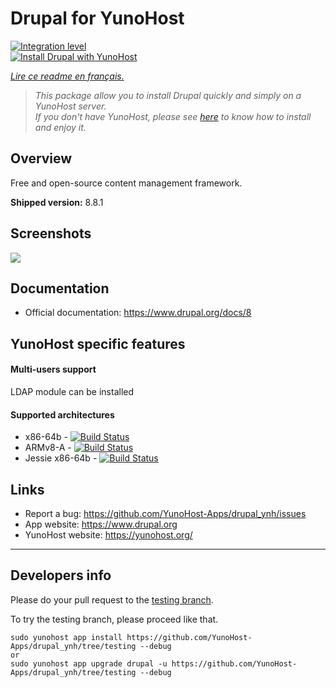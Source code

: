 # Drupal for YunoHost

[![Integration level](https://dash.yunohost.org/integration/drupal.svg)](https://dash.yunohost.org/appci/app/drupal)  
[![Install Drupal with YunoHost](https://install-app.yunohost.org/install-with-yunohost.png)](https://install-app.yunohost.org/?app=drupal)

*[Lire ce readme en français.](./README_fr.md)*

> *This package allow you to install Drupal quickly and simply on a YunoHost server.  
If you don't have YunoHost, please see [here](https://yunohost.org/#/install) to know how to install and enjoy it.*

## Overview
Free and open-source content management framework.

**Shipped version:** 8.8.1

## Screenshots

![](https://upload.wikimedia.org/wikipedia/commons/thumb/5/53/Drupal_8_quickedit.png/300px-Drupal_8_quickedit.png)

## Documentation

 * Official documentation: https://www.drupal.org/docs/8

## YunoHost specific features

#### Multi-users support

LDAP module can be installed

#### Supported architectures

* x86-64b - [![Build Status](https://ci-apps.yunohost.org/ci/logs/drupal%20%28Apps%29.svg)](https://ci-apps.yunohost.org/ci/apps/drupal/)
* ARMv8-A - [![Build Status](https://ci-apps-arm.yunohost.org/ci/logs/drupal%20%28Apps%29.svg)](https://ci-apps-arm.yunohost.org/ci/apps/drupal/)
* Jessie x86-64b - [![Build Status](https://ci-stretch.nohost.me/ci/logs/drupal%20%28Apps%29.svg)](https://ci-stretch.nohost.me/ci/apps/drupal/)

## Links

 * Report a bug: https://github.com/YunoHost-Apps/drupal_ynh/issues
 * App website: https://www.drupal.org
 * YunoHost website: https://yunohost.org/

---

Developers info
----------------

Please do your pull request to the [testing branch](https://github.com/YunoHost-Apps/drupal_ynh/tree/testing).

To try the testing branch, please proceed like that.
```
sudo yunohost app install https://github.com/YunoHost-Apps/drupal_ynh/tree/testing --debug
or
sudo yunohost app upgrade drupal -u https://github.com/YunoHost-Apps/drupal_ynh/tree/testing --debug
```
